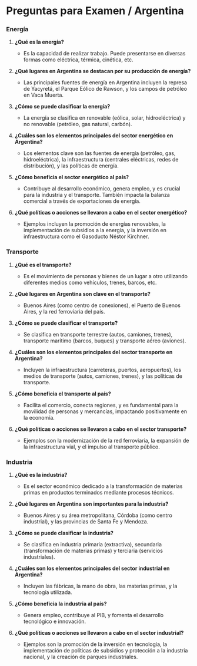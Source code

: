 # Preguntas para Examen / Argentina

### Energía

1. **¿Qué es la energía?**
    
    - Es la capacidad de realizar trabajo. Puede presentarse en diversas formas como eléctrica, térmica, cinética, etc.
2. **¿Qué lugares en Argentina se destacan por su producción de energía?**
    
    - Las principales fuentes de energía en Argentina incluyen la represa de Yacyretá, el Parque Eólico de Rawson, y los campos de petróleo en Vaca Muerta.
3. **¿Cómo se puede clasificar la energía?**
    
    - La energía se clasifica en renovable (eólica, solar, hidroeléctrica) y no renovable (petróleo, gas natural, carbón).
4. **¿Cuáles son los elementos principales del sector energético en Argentina?**
    
    - Los elementos clave son las fuentes de energía (petróleo, gas, hidroeléctrica), la infraestructura (centrales eléctricas, redes de distribución), y las políticas de energía.
5. **¿Cómo beneficia el sector energético al país?**
    
    - Contribuye al desarrollo económico, genera empleo, y es crucial para la industria y el transporte. También impacta la balanza comercial a través de exportaciones de energía.
6. **¿Qué políticas o acciones se llevaron a cabo en el sector energético?**
    
    - Ejemplos incluyen la promoción de energías renovables, la implementación de subsidios a la energía, y la inversión en infraestructura como el Gasoducto Néstor Kirchner.

### Transporte

1. **¿Qué es el transporte?**
    
    - Es el movimiento de personas y bienes de un lugar a otro utilizando diferentes medios como vehículos, trenes, barcos, etc.
2. **¿Qué lugares en Argentina son clave en el transporte?**
    
    - Buenos Aires (como centro de conexiones), el Puerto de Buenos Aires, y la red ferroviaria del país.
3. **¿Cómo se puede clasificar el transporte?**
    
    - Se clasifica en transporte terrestre (autos, camiones, trenes), transporte marítimo (barcos, buques) y transporte aéreo (aviones).
4. **¿Cuáles son los elementos principales del sector transporte en Argentina?**
    
    - Incluyen la infraestructura (carreteras, puertos, aeropuertos), los medios de transporte (autos, camiones, trenes), y las políticas de transporte.
5. **¿Cómo beneficia el transporte al país?**
    
    - Facilita el comercio, conecta regiones, y es fundamental para la movilidad de personas y mercancías, impactando positivamente en la economía.
6. **¿Qué políticas o acciones se llevaron a cabo en el sector transporte?**
    
    - Ejemplos son la modernización de la red ferroviaria, la expansión de la infraestructura vial, y el impulso al transporte público.

### Industria

1. **¿Qué es la industria?**
    
    - Es el sector económico dedicado a la transformación de materias primas en productos terminados mediante procesos técnicos.
    
2. **¿Qué lugares en Argentina son importantes para la industria?**
    
    - Buenos Aires y su área metropolitana, Córdoba (como centro industrial), y las provincias de Santa Fe y Mendoza.
    
3. **¿Cómo se puede clasificar la industria?**
    
    - Se clasifica en industria primaria (extractiva), secundaria (transformación de materias primas) y terciaria (servicios industriales).
    
4. **¿Cuáles son los elementos principales del sector industrial en Argentina?**
    
    - Incluyen las fábricas, la mano de obra, las materias primas, y la tecnología utilizada.
    
5. **¿Cómo beneficia la industria al país?**
    
    - Genera empleo, contribuye al PIB, y fomenta el desarrollo tecnológico e innovación.
    
6. **¿Qué políticas o acciones se llevaron a cabo en el sector industrial?**
    
    - Ejemplos son la promoción de la inversión en tecnología, la implementación de políticas de subsidios y protección a la industria nacional, y la creación de parques industriales.